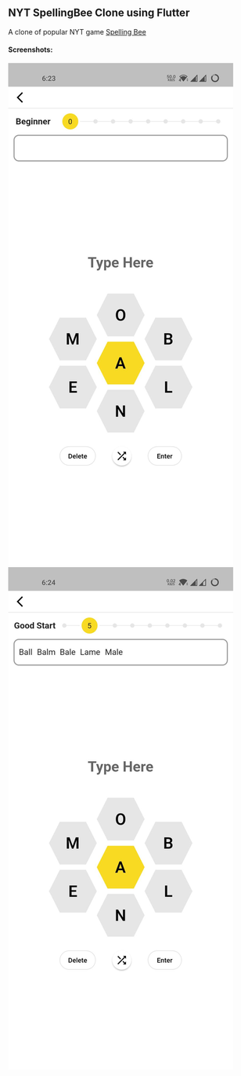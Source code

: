 NYT SpellingBee Clone using Flutter
------
A clone of popular NYT game [Spelling Bee](https://www.nytimes.com/puzzles/spelling-bee)

#### Screenshots:
![alt text](https://github.com/shabeerdasc/SpellingBeeClone/blob/master/screenshots/game_page1.jpg) ![alt text](https://github.com/shabeerdasc/SpellingBeeClone/blob/master/screenshots/game_page2.jpg)
